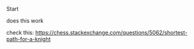 Start

does this work

check this: https://chess.stackexchange.com/questions/5062/shortest-path-for-a-knight